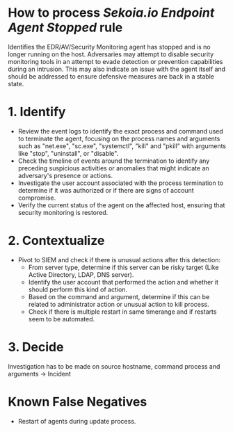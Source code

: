 # How to process *Sekoia.io Endpoint Agent Stopped* rule
Identifies the EDR/AV/Security Monitoring agent has stopped and is no longer running on the host. Adversaries may attempt to
disable security monitoring tools in an attempt to evade detection or prevention capabilities during an intrusion. This
may also indicate an issue with the agent itself and should be addressed to ensure defensive measures are back in a
stable state.

# 1. Identify
- Review the event logs to identify the exact process and command used to terminate the agent, focusing on the process names and arguments such as "net.exe", "sc.exe", "systemctl", "kill" and "pkill" with arguments like "stop", "uninstall", or "disable".
- Check the timeline of events around the termination to identify any preceding suspicious activities or anomalies that might indicate an adversary's presence or actions.
- Investigate the user account associated with the process termination to determine if it was authorized or if there are signs of account compromise.
- Verify the current status of the agent on the affected host, ensuring that security monitoring is restored.

# 2. Contextualize
- Pivot to SIEM and check if there is unusual actions after this detection:
	- From server type, determine if this server can be risky target (Like Active Directory, LDAP, DNS server).
	- Identify the user account that performed the action and whether it should perform this kind of action.
	- Based on the command and argument, determine if this can be related to administrator action or unusual action to kill process.
	- Check if there is multiple restart in same timerange and if restarts seem to be automated.

# 3. Decide
Investigation has to be made on source hostname, command process and arguments &rarr; Incident

# Known False Negatives
- Restart of agents during update process.
